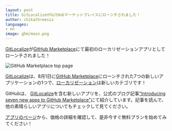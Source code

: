 ```yaml
---
layout: post
title: GitLocalizeがGitHubマーケットプレイスにローンチされました！
author: chikathreesix
languages:
- en
image: ghm/main.png
---
```


[GitLocalize](https://github.com/marketplace/gitlocalize)が[GitHub Marketplace](https://github.com/marketplace)にて最初のローカリゼーションアプリとしてローンチされました！

![GitHub Marketplace top page](/img/ghm/main.png)

[GitLocalize](https://gitlocalize.com)は、8月1日に[GitHub Marketplace](https://github.com/marketplace)にローンチされた7つの新しいアプリケーションの1つで、[ローカリゼーション](https://github.com/marketplace/category/localization)は新しいカテゴリです！

GitHubは、 [GitLocalize](https://gitlocalize.com)を含む新しいアプリを、公式のブログ記事["Introducing seven new apps to GitHub Marketplace"](https://github.com/blog/2411-introducing-seven-new-apps-to-github-marketplace)にて紹介しています。記事を読んで、他の素晴らしいアプリについてもチェックして見てください。

[アプリのページ](https://github.com/marketplace/gitlocalize)から、価格の詳細を確認して、是非今すぐ無料プランを始めてみてください！
